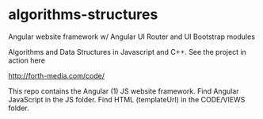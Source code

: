 # algorithms-structures
Angular website framework w/ Angular UI Router and UI Bootstrap modules

Algorithms and Data Structures in Javascript and C++. See the project in action here

http://forth-media.com/code/

This repo contains the Angular (1) JS website framework. Find Angular JavaScript in the JS folder. Find HTML (templateUrl) in the CODE/VIEWS folder.
